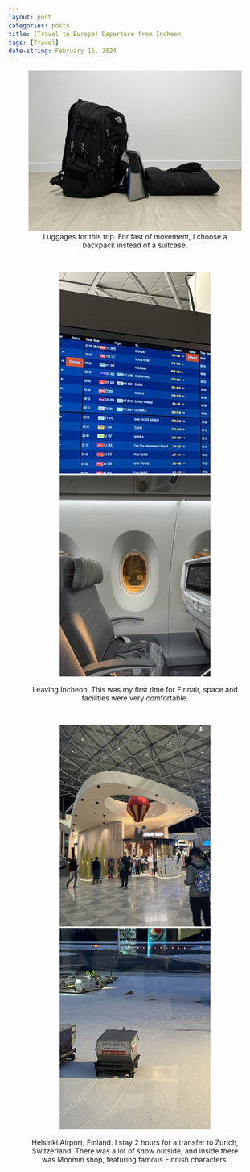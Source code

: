 ```yaml
---
layout: post
categories: posts
title: (Travel to Europe) Departure from Incheon
tags: [Travel]
date-string: February 15, 2024
---
```


<center>

<figure>
	<img src="/images/2024-02_Europe/IMG_6095.jpeg" width="600">
	<figcaption>Luggages for this trip. For fast of movement, I choose a backpack instead of a suitcase.</figcaption>
</figure>

<br>
<figure>
	<p align="center">
		<img src="/images/2024-02_Europe/IMG_6101.jpeg" width="300">
		<img src="/images/2024-02_Europe/IMG_6111.jpeg" width="300">
	</p>
	<figcaption>Leaving Incheon. This was my first time for Finnair, space and facilities were very comfortable.</figcaption>
</figure>

<br>
<figure>
	<p align="center">
		<img src="/images/2024-02_Europe/IMG_6139.jpeg" width="300">
		<img src="/images/2024-02_Europe/IMG_6152.jpeg" width="300">
	</p>
	<figcaption>Helsinki Airport, Finland. I stay 2 hours for a transfer to Zurich, Switzerland. There was a lot of snow outside, and inside there was Moomin shop, featuring famous Finnish characters.</figcaption>
</figure>


</center>


